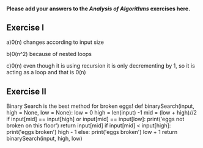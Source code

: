 #### Please add your answers to the ***Analysis of  Algorithms*** exercises here.

## Exercise I

a)0(n)
changes according to input size

b)0(n^2)
because of nested loops

c)0(n)
even though it is using recursion it is only
decrementing by 1, so it is acting as a loop and 
that is 0(n)


## Exercise II
Binary Search is the best method for broken eggs!
def binarySearch(input, high = None, low = None):
    low = 0
    high = len(input) -1 
    mid = (low + high)//2
    if input[mid] == input[high] or input[mid] == input[low]: 
        print('eggs not broken on this floor')
        return input[mid]
    if input[mid] < input[high]:
        print('eggs broken') 
        high - 1
    else: 
        print('eggs broken')
        low + 1
    return binarySearch(input, high, low)